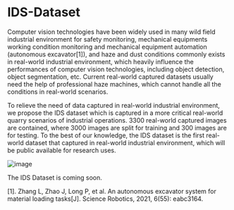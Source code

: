 # IDS-Dataset

Computer vision technologies have been widely used in many wild field industrial environment for safety monitoring, mechanical equipments working condition monitoring and mechanical equipment automation (autonomous excavator[1]), and haze and dust conditions commonly exists in real-world industrial environment, which heavily influence the performances of computer vision technologies, including object detection, object segmentation, etc. Current real-world captured datasets usually need the help of professional haze machines, which cannot handle all the conditions in real-world scenarios. 

To relieve the need of data captured in real-world industrial environment, we propose the IDS dataset which is captured in a more critical real-world quarry scenarios of industrial operations. 3300 real-world captured images are contained, where 3000 images are split for training and $300$ images are for testing. To the best of our knowledge, the IDS dataset is the first real-world dataset that captured in real-world industrial environment, which will be public available for research uses. 

![image](https://user-images.githubusercontent.com/11418198/174483040-55546cef-81f0-466a-baf3-9262711b09e4.png)


The IDS Dataset is coming soon.

[1]. Zhang L, Zhao J, Long P, et al. An autonomous excavator system for material loading tasks[J]. Science Robotics, 2021, 6(55): eabc3164.

